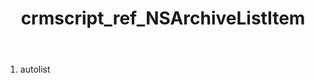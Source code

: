 ﻿---
title: crmscript_ref_NSArchiveListItem
description: NSArchiveListItem
intellisense: Void.NSArchiveListItem
keywords: NSArchiveListItem
so.topic: reference
---



1. autolist 

